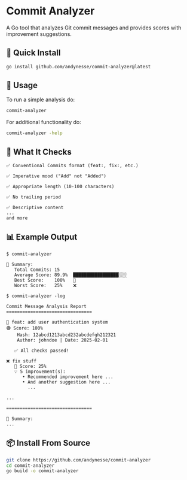 # Commit Analyzer

A Go tool that analyzes Git commit messages and provides scores with improvement suggestions.

## 🚀 Quick Install

```bash
go install github.com/andynesse/commit-analyzer@latest
```
## 📖 Usage
To run a simple analysis do:
```bash
commit-analyzer
```
For additional functionality do:
```bash
commit-analyzer -help
```
## 🎯 What It Checks

    ✅ Conventional Commits format (feat:, fix:, etc.)

    ✅ Imperative mood ("Add" not "Added")

    ✅ Appropriate length (10-100 characters)

    ✅ No trailing period

    ✅ Descriptive content
    ...
    and more

## 📊 Example Output
```text
$ commit-analyzer

📝 Summary:
   Total Commits: 15
   Average Score: 89.9%  █████████████████░░░
   Best Score:    100%   🎉
   Worst Score:   25%    ❌
```
```text
$ commit-analyzer -log

Commit Message Analysis Report
================================

🎉 feat: add user authentication system
🟢 Score: 100%
    Hash: 12abcd1213abcd232abcdefgh212321
    Author: johndoe | Date: 2025-02-01
   
   ✅ All checks passed!

❌ fix stuff  
   🔴 Score: 25%
   💡 5 improvement(s):
      • Recommended improvement here ...
      • And another suggestion here ...
        ...

...

================================

📝 Summary:
...

```

## 📦 Install From Source
```bash
git clone https://github.com/andynesse/commit-analyzer
cd commit-analyzer
go build -o commit-analyzer
```
